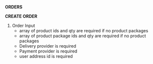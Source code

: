 **ORDERS**

**CREATE ORDER**

1. Order Input
   - array of product ids and qty are required if no product packages 
   - array of product package ids and qty are required if no product packages 
   - Delivery provider is required
   - Payment  provider is required
   - user address id is required